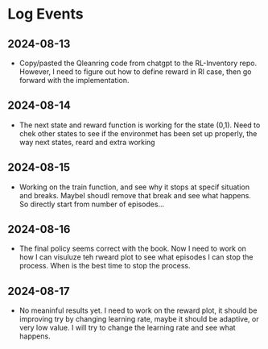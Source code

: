 # Log Events

## 2024-08-13

- Copy/pasted the Qleanring code from chatgpt to the RL-Inventory repo. However, I need to figure out how to define reward in Rl case, then go forward with the implementation.

## 2024-08-14

- The next state and reward function is working for the state (0,1). Need to chek other states to see if the environmet has been set up properly, the way next states, reard and extra working

## 2024-08-15

- Working on the train function, and see why it stops at specif situation and breaks. MaybeI shoudl remove that break and see what happens. So directly start from number of episodes...

## 2024-08-16

- The final policy seems correct with the book. Now I need to work on how I can visuluze teh rweard plot to see what episodes I can stop the process. When is the best time to stop the process.

## 2024-08-17

- No meaninful results yet. I need to work on the reward plot, it should be improving try by changing learning rate, maybe it should be adaptive, or very low value. I will try to change the learning rate and see what happens.